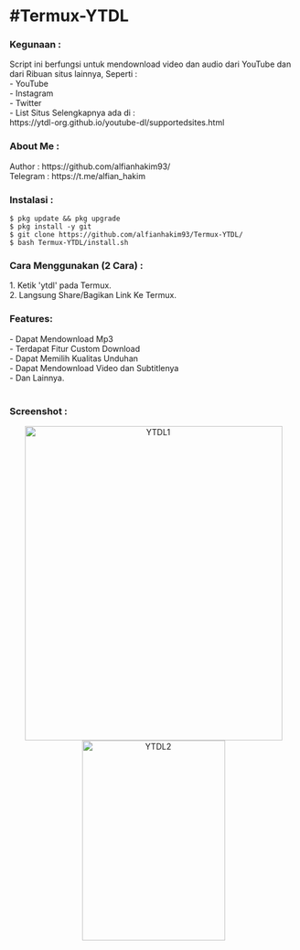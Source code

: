 <h1> #Termux-YTDL </h1>
<h3> Kegunaan : </h3>
Script ini berfungsi untuk mendownload video dan audio dari YouTube dan dari Ribuan situs lainnya, Seperti : <br>
- YouTube <br>
- Instagram <br>
- Twitter <br>
- List Situs Selengkapnya ada di : <br>
https://ytdl-org.github.io/youtube-dl/supportedsites.html <br>

<h3> About Me : </h3>
Author   : https://github.com/alfianhakim93/ <br>
Telegram : https://t.me/alfian_hakim <br>

<h3> Instalasi : </h3>

```
$ pkg update && pkg upgrade
$ pkg install -y git
$ git clone https://github.com/alfianhakim93/Termux-YTDL/
$ bash Termux-YTDL/install.sh
```

<h3> Cara Menggunakan (2 Cara) : </h3>
1. Ketik 'ytdl' pada Termux.<br>
2. Langsung Share/Bagikan Link Ke Termux.
<br>
<h3> Features: </h3>
- Dapat Mendownload Mp3 <br>
- Terdapat Fitur Custom Download <br>
- Dapat Memilih Kualitas Unduhan <br>
- Dapat Mendownload Video dan Subtitlenya <br>
- Dan Lainnya. <br>
<br>
<h3> Screenshot : </h3>
<p align="center">
  <img alt="YTDL1" width="450" height="550" src="https://drive.google.com/uc?export=view&id=1nok3NLAPYHQiH6mwNXo4wwZrKxZ7lrQy">
  <img alt="YTDL2" width="250" height="350" src="https://drive.google.com/uc?export=view&id=1EgdQie-IHA5-xvmQR9Vq7memW9boSAxb">
</p>

<br>
<br>
